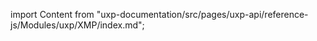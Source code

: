 
import Content from "uxp-documentation/src/pages/uxp-api/reference-js/Modules/uxp/XMP/index.md";

<Content query="product=photoshop"/>
